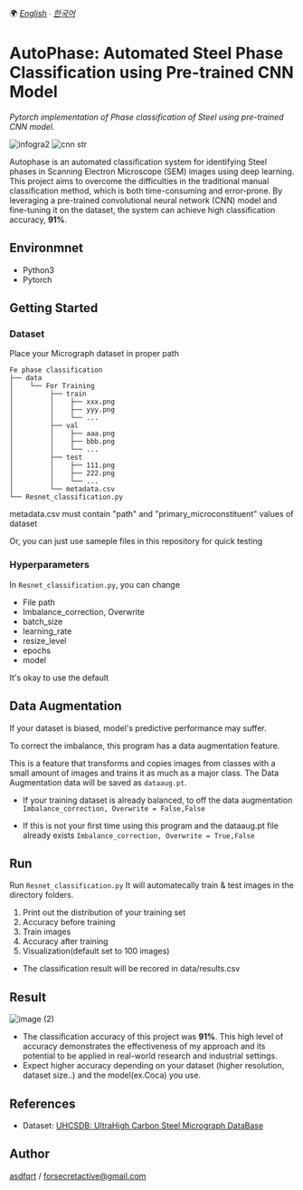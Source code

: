 🌍
*[English](README.md) ∙ [한국어](README-kr.md)*

# AutoPhase: Automated Steel Phase Classification using Pre-trained CNN Model
*Pytorch implementation of Phase classification of Steel using pre-trained CNN model.*

![infogra2](https://user-images.githubusercontent.com/79451613/220238810-3c539945-c3fd-49ec-928f-e7f45de414e7.png)
![cnn str](https://user-images.githubusercontent.com/79451613/220237019-00eeae2a-ee84-435a-bfa3-0c2de3012ee8.png)

Autophase is an automated classification system for identifying Steel phases in Scanning Electron Microscope (SEM) images using deep learning. This project aims to overcome the difficulties in the traditional manual classification method, which is both time-consuming and error-prone. By leveraging a pre-trained convolutional neural network (CNN) model and fine-tuning it on the dataset, the system can achieve high classification accuracy, **91%**.

## Environmnet
- Python3
- Pytorch

## Getting Started
### Dataset
Place your Micrograph dataset in proper path

    Fe phase classification
    ├── data
    │    └── For Training
    │         ├── train
    │         │    ├── xxx.png
    │         │    ├── yyy.png
    │         │    └── ...
    │         ├── val
    │         │    ├── aaa.png
    │         │    ├── bbb.png
    │         │    └── ...
    │         ├── test
    │         │    ├── 111.png
    │         │    ├── 222.png
    │         │    └── ...
    │         └── metadata.csv
    └── Resnet_classification.py

metadata.csv must contain "path" and "primary_microconstituent" values of dataset

Or, you can just use sameple files in this repository for quick testing

### Hyperparameters
In `Resnet_classification.py`, you can change
* File path
* Imbalance_correction, Overwrite
* batch_size
* learning_rate
* resize_level
* epochs
* model

It's okay to use the default

## Data Augmentation
If your dataset is biased, model's predictive performance may suffer.

To correct the imbalance, this program has a data augmentation feature.

This is a feature that transforms and copies images from classes with a small amount of images and trains it as much as a major class.
The Data Augmentation data will be saved as `dataaug.pt`.

* If your training dataset is already balanced, to off the data augmentation 
`Imbalance_correction, Overwrite = False,False`

* If this is not your first time using this program and the dataaug.pt file already exists
`Imbalance_correction, Overwrite = True,False`

## Run
Run `Resnet_classification.py`
It will automatecally train & test images in the directory folders.

1. Print out the distribution of your training set
2. Accuracy before training
3. Train images
4. Accuracy after training
5. Visualization(default set to 100 images)

* The classification result will be recored in data/results.csv

## Result
![image (2)](https://user-images.githubusercontent.com/79451613/219881948-f062f3ab-4b01-42e8-a794-cd4cc251b267.png)

* The classification accuracy of this project was **91%**. This high level of accuracy demonstrates the effectiveness of my approach and its potential to be applied in real-world research and industrial settings.
* Expect higher accuracy depending on your dataset (higher resolution, dataset size..) and the model(ex.Coca) you use.
## References
- Dataset: [UHCSDB: UltraHigh Carbon Steel Micrograph DataBase](https://www.kaggle.com/datasets/safi842/highcarbon-micrographs)

## Author
[asdfqrt](https://github.com/asdfqrt) / forsecretactive@gmail.com
